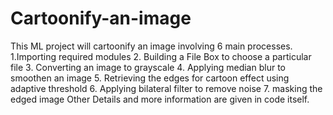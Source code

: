 # Cartoonify-an-image
This ML project will cartoonify an image involving 6 main processes.
1.Importing required modules
2. Building a File Box to choose a particular file
3. Converting an image to grayscale
4. Applying median blur to smoothen an image
5. Retrieving the edges for cartoon effect using adaptive threshold
6. Applying bilateral filter to remove noise 
7. masking the edged image
Other Details and more information are given in code itself.
